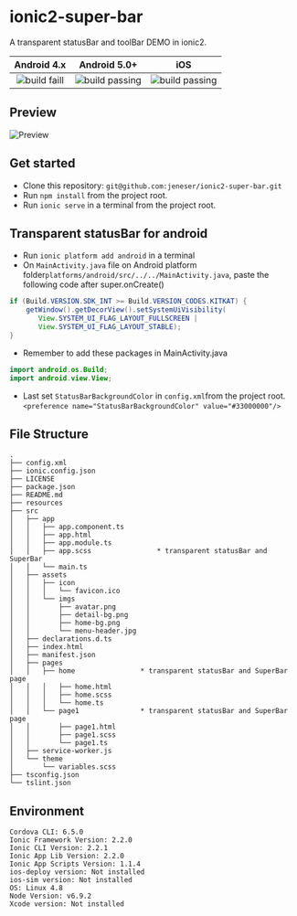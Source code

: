 # ionic2-super-bar
A transparent statusBar and toolBar DEMO in ionic2.

|Android 4.x|Android 5.0+|iOS|
|:-:|:-:|:-:|
|![build faill](https://camo.githubusercontent.com/cbe526959c45b29c41d5b489fcd60751e8f1228f/68747470733a2f2f7472617669732d63692e6f72672f6a656e657365722f68707548656c7065722e7376673f6272616e63683d6d6173746572)|![build passing](https://camo.githubusercontent.com/4200a9813e893f7d7a311bec7d4181a53f891857/687474703a2f2f636f72646f76612d63692e636c6f75646170702e6e65743a383038302f6275696c645374617475732f69636f6e3f6a6f623d636f72646f76612d706572696f6469632d6275696c642f504c4154464f524d3d616e64726f69642d342e342c504c5547494e3d636f72646f76612d706c7567696e2d737461747573626172)|![build passing](https://camo.githubusercontent.com/4200a9813e893f7d7a311bec7d4181a53f891857/687474703a2f2f636f72646f76612d63692e636c6f75646170702e6e65743a383038302f6275696c645374617475732f69636f6e3f6a6f623d636f72646f76612d706572696f6469632d6275696c642f504c4154464f524d3d616e64726f69642d342e342c504c5547494e3d636f72646f76612d706c7567696e2d737461747573626172)|![build passing](https://camo.githubusercontent.com/4200a9813e893f7d7a311bec7d4181a53f891857/687474703a2f2f636f72646f76612d63692e636c6f75646170702e6e65743a383038302f6275696c645374617475732f69636f6e3f6a6f623d636f72646f76612d706572696f6469632d6275696c642f504c4154464f524d3d616e64726f69642d342e342c504c5547494e3d636f72646f76612d706c7567696e2d737461747573626172)|

## Preview
<img src="https://github.com/jeneser/jeneser.github.io/blob/master/assets/images/ionic2-super-bar-demo.gif?raw=true" alt="Preview">

## Get started
* Clone this repository:  `git@github.com:jeneser/ionic2-super-bar.git`
* Run `npm install` from the project root.
* Run `ionic serve` in a terminal from the project root.

## Transparent statusBar for android
* Run `ionic platform add android` in a terminal
* On `MainActivity.java` file on Android platform folder`platforms/android/src/../../MainActivity.java`, paste the following code after super.onCreate()
```java
if (Build.VERSION.SDK_INT >= Build.VERSION_CODES.KITKAT) {
	getWindow().getDecorView().setSystemUiVisibility(
	   View.SYSTEM_UI_FLAG_LAYOUT_FULLSCREEN |
	   View.SYSTEM_UI_FLAG_LAYOUT_STABLE);
}
```
* Remember to add these packages in MainActivity.java
```java
import android.os.Build;
import android.view.View;
```
* Last set `StatusBarBackgroundColor` in `config.xml`from the project root.
`<preference name="StatusBarBackgroundColor" value="#33000000"/>`

## File Structure
```
.
├── config.xml
├── ionic.config.json
├── LICENSE
├── package.json
├── README.md
├── resources
├── src
│   ├── app
│   │   ├── app.component.ts
│   │   ├── app.html
│   │   ├── app.module.ts
│   │   ├── app.scss				* transparent statusBar and SuperBar
│   │   └── main.ts
│   ├── assets
│   │   ├── icon
│   │   │   └── favicon.ico
│   │   └── imgs
│   │       ├── avatar.png
│   │       ├── detail-bg.png
│   │       ├── home-bg.png
│   │       └── menu-header.jpg
│   ├── declarations.d.ts
│   ├── index.html
│   ├── manifest.json
│   ├── pages
│   │   ├── home				* transparent statusBar and SuperBar page
│   │   │   ├── home.html
│   │   │   ├── home.scss
│   │   │   └── home.ts
│   │   └── page1				* transparent statusBar and SuperBar page
│   │       ├── page1.html
│   │       ├── page1.scss
│   │       └── page1.ts
│   ├── service-worker.js
│   └── theme
│       └── variables.scss
├── tsconfig.json
└── tslint.json
```

## Environment
```
Cordova CLI: 6.5.0
Ionic Framework Version: 2.2.0
Ionic CLI Version: 2.2.1
Ionic App Lib Version: 2.2.0
Ionic App Scripts Version: 1.1.4
ios-deploy version: Not installed
ios-sim version: Not installed
OS: Linux 4.8
Node Version: v6.9.2
Xcode version: Not installed
```
